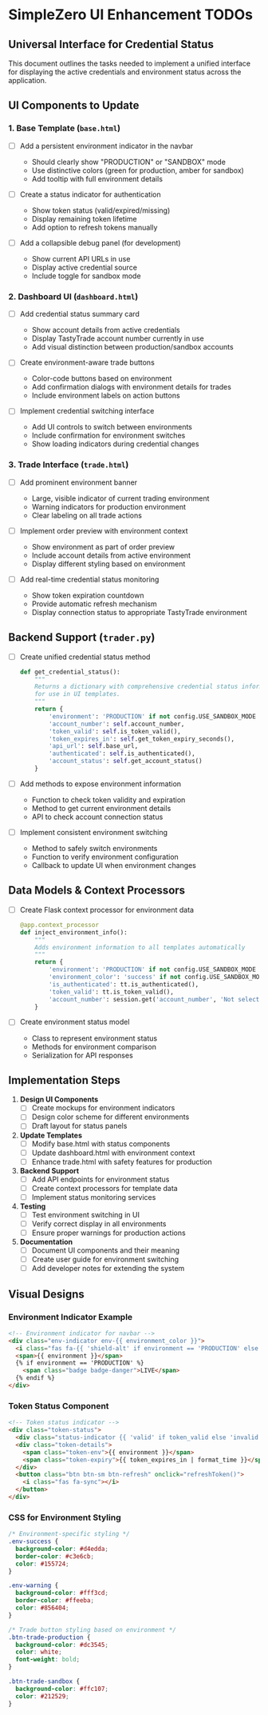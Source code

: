 # SimpleZero UI Enhancement TODOs

## Universal Interface for Credential Status

This document outlines the tasks needed to implement a unified interface for displaying the active credentials and environment status across the application.

## UI Components to Update

### 1. Base Template (`base.html`)

- [ ] Add a persistent environment indicator in the navbar
  - Should clearly show "PRODUCTION" or "SANDBOX" mode
  - Use distinctive colors (green for production, amber for sandbox)
  - Add tooltip with full environment details

- [ ] Create a status indicator for authentication
  - Show token status (valid/expired/missing)
  - Display remaining token lifetime
  - Add option to refresh tokens manually

- [ ] Add a collapsible debug panel (for development)
  - Show current API URLs in use
  - Display active credential source
  - Include toggle for sandbox mode

### 2. Dashboard UI (`dashboard.html`)

- [ ] Add credential status summary card
  - Show account details from active credentials
  - Display TastyTrade account number currently in use
  - Add visual distinction between production/sandbox accounts

- [ ] Create environment-aware trade buttons
  - Color-code buttons based on environment
  - Add confirmation dialogs with environment details for trades
  - Include environment labels on action buttons

- [ ] Implement credential switching interface
  - Add UI controls to switch between environments
  - Include confirmation for environment switches
  - Show loading indicators during credential changes

### 3. Trade Interface (`trade.html`)

- [ ] Add prominent environment banner
  - Large, visible indicator of current trading environment
  - Warning indicators for production environment
  - Clear labeling on all trade actions

- [ ] Implement order preview with environment context
  - Show environment as part of order preview
  - Include account details from active environment
  - Display different styling based on environment

- [ ] Add real-time credential status monitoring
  - Show token expiration countdown
  - Provide automatic refresh mechanism
  - Display connection status to appropriate TastyTrade environment

## Backend Support (`trader.py`)

- [ ] Create unified credential status method
  ```python
  def get_credential_status():
      """
      Returns a dictionary with comprehensive credential status information
      for use in UI templates.
      """
      return {
          'environment': 'PRODUCTION' if not config.USE_SANDBOX_MODE else 'SANDBOX',
          'account_number': self.account_number,
          'token_valid': self.is_token_valid(),
          'token_expires_in': self.get_token_expiry_seconds(),
          'api_url': self.base_url,
          'authenticated': self.is_authenticated(),
          'account_status': self.get_account_status()
      }
  ```

- [ ] Add methods to expose environment information
  - Function to check token validity and expiration
  - Method to get current environment details
  - API to check account connection status

- [ ] Implement consistent environment switching
  - Method to safely switch environments
  - Function to verify environment configuration
  - Callback to update UI when environment changes

## Data Models & Context Processors

- [ ] Create Flask context processor for environment data
  ```python
  @app.context_processor
  def inject_environment_info():
      """
      Adds environment information to all templates automatically
      """
      return {
          'environment': 'PRODUCTION' if not config.USE_SANDBOX_MODE else 'SANDBOX',
          'environment_color': 'success' if not config.USE_SANDBOX_MODE else 'warning',
          'is_authenticated': tt.is_authenticated(),
          'token_valid': tt.is_token_valid(),
          'account_number': session.get('account_number', 'Not selected')
      }
  ```

- [ ] Create environment status model
  - Class to represent environment status
  - Methods for environment comparison
  - Serialization for API responses

## Implementation Steps

1. **Design UI Components**
   - [ ] Create mockups for environment indicators
   - [ ] Design color scheme for different environments
   - [ ] Draft layout for status panels

2. **Update Templates**
   - [ ] Modify base.html with status components
   - [ ] Update dashboard.html with environment context
   - [ ] Enhance trade.html with safety features for production

3. **Backend Support**
   - [ ] Add API endpoints for environment status
   - [ ] Create context processors for template data
   - [ ] Implement status monitoring services

4. **Testing**
   - [ ] Test environment switching in UI
   - [ ] Verify correct display in all environments
   - [ ] Ensure proper warnings for production actions

5. **Documentation**
   - [ ] Document UI components and their meaning
   - [ ] Create user guide for environment switching
   - [ ] Add developer notes for extending the system

## Visual Designs

### Environment Indicator Example

```html
<!-- Environment indicator for navbar -->
<div class="env-indicator env-{{ environment_color }}">
  <i class="fas fa-{{ 'shield-alt' if environment == 'PRODUCTION' else 'flask' }}"></i>
  <span>{{ environment }}</span>
  {% if environment == 'PRODUCTION' %}
    <span class="badge badge-danger">LIVE</span>
  {% endif %}
</div>
```

### Token Status Component

```html
<!-- Token status indicator -->
<div class="token-status">
  <div class="status-indicator {{ 'valid' if token_valid else 'invalid' }}"></div>
  <div class="token-details">
    <span class="token-env">{{ environment }}</span>
    <span class="token-expiry">{{ token_expires_in | format_time }}</span>
  </div>
  <button class="btn btn-sm btn-refresh" onclick="refreshToken()">
    <i class="fas fa-sync"></i>
  </button>
</div>
```

### CSS for Environment Styling

```css
/* Environment-specific styling */
.env-success {
  background-color: #d4edda;
  border-color: #c3e6cb;
  color: #155724;
}

.env-warning {
  background-color: #fff3cd;
  border-color: #ffeeba;
  color: #856404;
}

/* Trade button styling based on environment */
.btn-trade-production {
  background-color: #dc3545;
  color: white;
  font-weight: bold;
}

.btn-trade-sandbox {
  background-color: #ffc107;
  color: #212529;
}
```